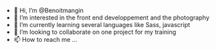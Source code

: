 - 👋 Hi, I’m @Benoitmangin
- 👀 I’m interested in the front end developpement and the photography
- 🌱 I’m currently learning several languages like Sass, javascript
- 💞️ I’m looking to collaborate on one project for my training
- 📫 How to reach me ...

<!---
Benoitmangin/Benoitmangin is a ✨ special ✨ repository because its `README.md` (this file) appears on your GitHub profile.
You can click the Preview link to take a look at your changes.
--->
